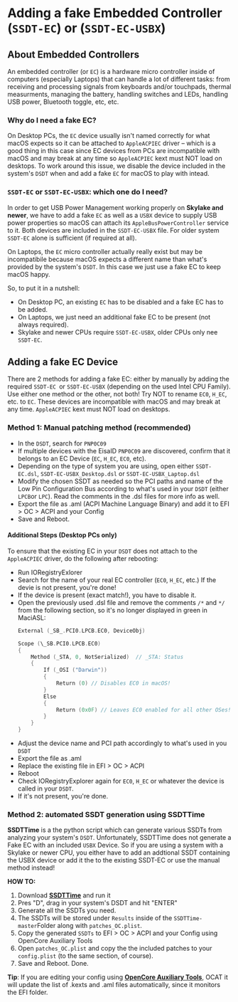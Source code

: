 # Adding a fake Embedded Controller (`SSDT-EC`) or (`SSDT-EC-USBX`) 

## About Embedded Controllers
An embedded controller (or `EC`) is a hardware micro controller inside of computers (especially Laptops) that can handle a lot of different tasks: from receiving and processing signals from keyboards and/or touchpads, thermal measurments, managing the battery, handling switches and LEDs, handling USB power, Bluetooth toggle, etc, etc.

### Why do I need a fake EC?
On Desktop PCs, the `EC` device usually isn't named correctly for what macOS expects so it can be attached to `AppleACPIEC` driver – which is a good thing in this case since EC devices from PCs are incompatible with macOS and may break at any time so `AppleACPIEC` kext must NOT load on desktops. To work around this issue, we disable the device included in the system's `DSDT` when and add a fake `EC` for macOS to play with intead.

### `SSDT-EC` or `SSDT-EC-USBX`: which one do I need?
In order to get USB Power Management working properly on **Skylake and newer**, we have to add a fake `EC` as well as a `USBX` device to supply USB power properties so macOS can attach its `AppleBusPowerController` service to it. Both devices are included in the `SSDT-EC-USBX` file. For older system `SSDT-EC` alone is sufficient (if required at all).

On Laptops, the `EC` micro controller actually really exist but may be incompatibile because macOS expects a different name than what's provided by the system's `DSDT`. In this case we just use a fake EC to keep macOS happy.

So, to put it in a nutshell:

- On Desktop PC, an existing `EC` has to be disabled and a fake EC has to be added.
- On Laptops, we just need an additional fake EC to be present (not always required).
- Skylake and newer CPUs require `SSDT-EC-USBX`, older CPUs only nee `SSDT-EC`.

## Adding a fake EC Device
There are 2 methods for adding a fake EC: either by manually by adding the required `SSDT-EC `or `SSDT-EC-USBX` (depending on the used Intel CPU Family). Use either one method or the other, not both! Try NOT to rename `EC0`, `H_EC`, etc. to `EC`. These devices are incompatible with macOS and may break at any time. `AppleACPIEC` kext must NOT load on desktops.

### Method 1: Manual patching method (recommended)
- In the `DSDT`, search for `PNP0C09` 
- If multiple devices with the EisaID `PNP0C09` are discovered, confirm that it belongs to an EC Device (`EC`, `H_EC`, `EC0`, etc).
- Depending on the type of system you are using, open either `SSDT-EC.dsl`, `SSDT-EC-USBX_Desktop.dsl` or `SSDT-EC-USBX_Laptop.dsl`
- Modify the chosen SSDT as needed so the PCI paths and name of the Low Pin Configuration Bus according to what's used in your `DSDT` (either `LPCB`or `LPC`). Read the comments in the .dsl files for more info as well.
- Export the file as .aml (ACPI Machine Language Binary) and add it to EFI > OC > ACPI and your Config
- Save and Reboot.

#### Additional Steps (Desktop PCs only)
To ensure that the existing EC in your `DSDT` does not attach to the `AppleACPIEC` driver, do the following after rebooting:

- Run IORegistryExlorer
- Search for the name of your real EC controller (`EC0`, `H_EC`, etc.)  If the devie is not present, you're done!
- If the device is present (exact match!), you have to disable it. 
- Open the previously used .dsl file and remove the comments `/*` and `*/ `from the following section, so it's no longer displayed in green in MaciASL:
	```swift
    External (_SB_.PCI0.LPCB.EC0, DeviceObj)

    Scope (\_SB.PCI0.LPCB.EC0)
    {
        Method (_STA, 0, NotSerialized)  // _STA: Status
        {
            If (_OSI ("Darwin"))
            {
                Return (0) // Disables EC0 in macOS!
            }
            Else
            {
                Return (0x0F) // Leaves EC0 enabled for all other OSes!
            }
        }
    }
    ```
- Adjust the device name and PCI path accordingly to what's used in you `DSDT` 
- Export the file as .aml
- Replace the existing file in EFI > OC > ACPI
- Reboot
- Check IORegistryExplorer again for `EC0`, `H_EC` or whatever the device is called in your `DSDT`.
- If it's not present, you're done.

### Method 2: automated SSDT generation using SSDTTime
**SSDTTime** is a the python script which can generate various SSDTs from analyzing your system's `DSDT`. Unfortunately, SSDTTime does not generate a Fake EC with an included `USBX` Device. So if you are using a system with a Skylake or newer CPU, you either have to add an addtional SSDT containing the USBX device or add it the to the existing SSDT-EC or use the manual method instead!

**HOW TO:**

1. Download [**SSDTTime**](https://github.com/corpnewt/SSDTTime) and run it
2. Pres "D", drag in your system's DSDT and hit "ENTER"
3. Generate all the SSDTs you need.
4. The SSDTs will be stored under `Results` inside of the `SSDTTime-master`Folder along with `patches_OC.plist`.
5. Copy the generated `SSDTs` to EFI > OC > ACPI and your Config using OpenCore Auxiliary Tools
6. Open `patches_OC.plist` and copy the the included patches to your `config.plist` (to the same section, of course).
7. Save and Reboot. Done.

**Tip**: If you are editing your config using [**OpenCore Auxiliary Tools**](https://github.com/ic005k/QtOpenCoreConfig/releases), OCAT it will update the list of .kexts and .aml files automatically, since it monitors the EFI folder.
